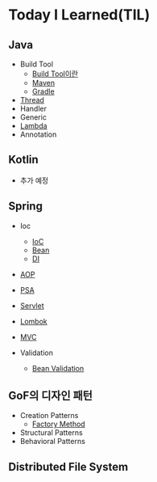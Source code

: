 # Today I Learned(TIL)



## Java

- Build Tool
  - [Build Tool이란](java/build_tool/build_tool.md)
  - [Maven](java/build_tool/maven.md)
  - [Gradle](java/build_tool/gradle.md)
- [Thread](java/thread.md)
- Handler
- Generic
- [Lambda](java/lambda.md)
- Annotation



## Kotlin

- 추가 예정



## Spring

- Ioc
  - [IoC](spring/ioc.md)
  - [Bean](spring/bean.md)
  - [DI](spring/di.md)

- [AOP](spring/aop.md)
- [PSA](spring/psa.md)
- [Servlet](spring/servlet.md)
- [Lombok](spring/lombok.md)
- [MVC](spring/mvc.md)
- Validation
  - [Bean Validation](spring/bean_validation.md)




## GoF의 디자인 패턴

- Creation Patterns
  - [Factory Method](design_patterns/factory_method)
- Structural Patterns
- Behavioral Patterns



## Distributed File System

